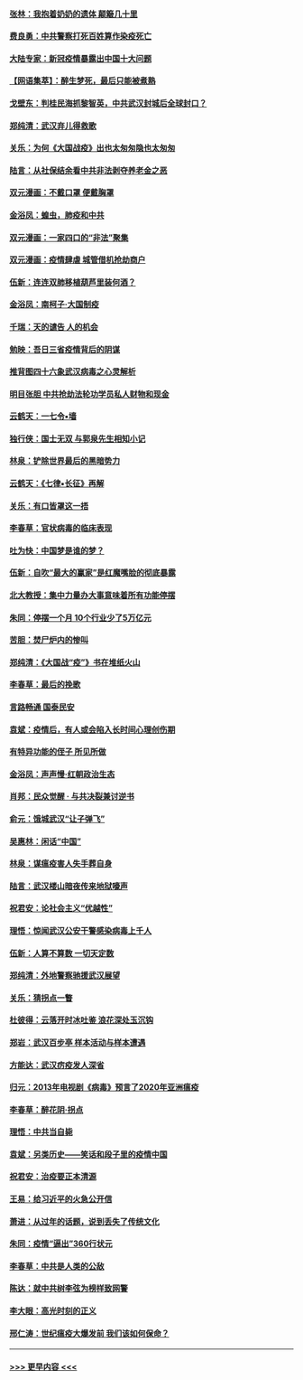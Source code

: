#### [张林：我抱着奶奶的遗体 颠簸几十里](../pages/nsc993/n11920945.md?t=03071631) 
#### [费良勇：中共警察打死百姓算作染疫死亡](../pages/nsc993/n11919264.md?t=03071631) 
#### [大陆专家：新冠疫情暴露出中国十大问题](../pages/nsc993/n11919187.md?t=03071631) 
#### [【网语集萃】：醉生梦死，最后只能被煮熟](../pages/nsc993/n11918994.md?t=03071631) 
#### [戈壁东：判桂民海抓黎智英，中共武汉封城后全球封口？](../pages/nsc993/n11917982.md?t=03071631) 
#### [郑纯清：武汉弃儿得救歌](../pages/nsc993/n11917881.md?t=03071631) 
#### [关乐：为何《大国战疫》出也太匆匆隐也太匆匆](../pages/nsc993/n11917792.md?t=03071631) 
#### [陆言：从社保结余看中共非法剥夺养老金之恶](../pages/nsc993/n11917084.md?t=03071631) 
#### [双元漫画：不戴口罩 便戴胸罩](../pages/nsc993/n11916447.md?t=03071631) 
#### [金浴凤：蝗虫，肺疫和中共](../pages/nsc993/n11916904.md?t=03071631) 
#### [双元漫画：一家四口的“非法”聚集](../pages/nsc993/n11916378.md?t=03071631) 
#### [双元漫画：疫情肆虐 城管借机抢劫商户](../pages/nsc993/n11916310.md?t=03071631) 
#### [伍新：连连双肺移植葫芦里装何酒？](../pages/nsc993/n11913667.md?t=03071631) 
#### [金浴凤：南柯子·大国制疫](../pages/nsc993/n11913657.md?t=03071631) 
#### [千瑞：天的谴告  人的机会](../pages/nsc993/n11913309.md?t=03071631) 
#### [勉映：吾日三省疫情背后的阴谋](../pages/nsc993/n11913079.md?t=03071631) 
#### [推背图四十六象武汉病毒之心灵解析](../pages/nsc993/n11911761.md?t=03071631) 
#### [明目张胆 中共抢劫法轮功学员私人财物和现金](../pages/nsc993/n11910262.md?t=03071631) 
#### [云鹤天：一七令▪墙](../pages/nsc993/n11910627.md?t=03071631) 
#### [独行侠：国士无双 与郭泉先生相知小记](../pages/nsc993/n11910613.md?t=03071631) 
#### [林泉：铲除世界最后的黑暗势力](../pages/nsc993/n11909320.md?t=03071631) 
#### [云鹤天：《七律▪长征》再解](../pages/nsc993/n11909327.md?t=03071631) 
#### [关乐：有口皆罩这一捂](../pages/nsc993/n11908393.md?t=03071631) 
#### [李春草：官状病毒的临床表现](../pages/nsc993/n11908339.md?t=03071631) 
#### [吐为快：中国梦是谁的梦？](../pages/nsc993/n11906564.md?t=03071631) 
#### [伍新：自吹“最大的赢家”是红魔嘴脸的彻底暴露](../pages/nsc993/n11906407.md?t=03071631) 
#### [北大教授：集中力量办大事意味着所有功能停摆](../pages/nsc993/n11904800.md?t=03071631) 
#### [朱同：停摆一个月 10个行业少了5万亿元](../pages/nsc993/n11904498.md?t=03071631) 
#### [苦胆：焚尸炉内的惨叫](../pages/nsc993/n11904479.md?t=03071631) 
#### [郑纯清：《大国战“疫”》书在堆纸火山](../pages/nsc993/n11904450.md?t=03071631) 
#### [李春草：最后的挽歌](../pages/nsc993/n11904441.md?t=03071631) 
#### [言路畅通 国泰民安](../pages/nsc993/n11904222.md?t=03071631) 
#### [袁斌：疫情后，有人或会陷入长时间心理创伤期](../pages/nsc993/n11901514.md?t=03071631) 
#### [有特异功能的侄子 所见所做](../pages/nsc993/n11901154.md?t=03071631) 
#### [金浴凤：声声慢‧红朝政治生态](../pages/nsc993/n11899553.md?t=03071631) 
#### [肖邦：民众觉醒 · 与共决裂兼讨逆书](../pages/nsc993/n11898435.md?t=03071631) 
#### [俞元：饿城武汉“让子弹飞”](../pages/nsc993/n11898344.md?t=03071631) 
#### [吴惠林：闲话“中国”](../pages/nsc993/n11898182.md?t=03071631) 
#### [林泉：谋瘟疫害人失手葬自身](../pages/nsc993/n11897892.md?t=03071631) 
#### [陆言：武汉楼山暗夜传来地狱嚎声](../pages/nsc993/n11897033.md?t=03071631) 
#### [祝君安：论社会主义“优越性”](../pages/nsc993/n11897005.md?t=03071631) 
#### [理悟：惊闻武汉公安干警感染病毒上千人](../pages/nsc993/n11896947.md?t=03071631) 
#### [伍新：人算不算数 一切天定数](../pages/nsc993/n11893372.md?t=03071631) 
#### [郑纯清：外地警察驰援武汉展望](../pages/nsc993/n11893115.md?t=03071631) 
#### [关乐：猜拐点一瞥](../pages/nsc993/n11893020.md?t=03071631) 
#### [杜彼得：云落开时冰吐鉴 浪花深处玉沉钩](../pages/nsc993/n11892107.md?t=03071631) 
#### [郑岩：武汉百步亭 样本活动与样本遭遇](../pages/nsc993/n11892310.md?t=03071631) 
#### [方能达：武汉疠疫发人深省](../pages/nsc993/n11891376.md?t=03071631) 
#### [归元：2013年电视剧《病毒》预言了2020年亚洲瘟疫](../pages/nsc993/n11891126.md?t=03071631) 
#### [李春草：醉花阴·拐点](../pages/nsc993/n11890567.md?t=03071631) 
#### [理悟：中共当自毙](../pages/nsc993/n11890559.md?t=03071631) 
#### [袁斌：另类历史——笑话和段子里的疫情中国](../pages/nsc993/n11889243.md?t=03071631) 
#### [祝君安：治疫要正本清源](../pages/nsc993/n11889085.md?t=03071631) 
#### [王易：给习近平的火急公开信](../pages/nsc993/n11888225.md?t=03071631) 
#### [萧进：从过年的话题，说到丢失了传统文化](../pages/nsc993/n11887732.md?t=03071631) 
#### [朱同：疫情“逼出”360行状元](../pages/nsc993/n11887678.md?t=03071631) 
#### [李春草：中共是人类的公敌](../pages/nsc993/n11887656.md?t=03071631) 
#### [陈达：就中共树李弦为榜样致网警](../pages/nsc993/n11887625.md?t=03071631) 
#### [李大眼：高光时刻的正义](../pages/nsc993/n11887585.md?t=03071631) 
#### [邢仁涛：世纪瘟疫大爆发前 我们该如何保命？](../pages/nsc993/n11887535.md?t=03071631) 

----
#### [ >>> 更早内容 <<< ](../indexes/nsc993-earlier.md)
